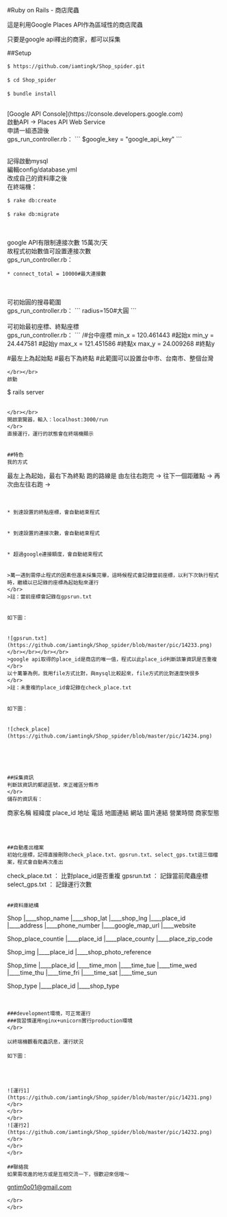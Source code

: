 
#Ruby on Rails - 商店爬蟲


這是利用Google Places API作為區域性的商店爬蟲



只要是google api釋出的商家，都可以採集


##Setup
```
$ https://github.com/iamtingk/Shop_spider.git

$ cd Shop_spider

$ bundle install
```

</br>
[Google API Console](https://console.developers.google.com)
</br>
啟動API -> Places API Web Service
</br>
申請一組憑證後
</br>
gps_run_controller.rb：
```
$google_key = "google_api_key"
```
</br></br>

記得啟動mysql
</br>
編輯config/database.yml
</br>
改成自己的資料庫之後
</br>
在終端機：
```
$ rake db:create

$ rake db:migrate
```
</br></br>
google API有限制連接次數 15萬次/天 
</br>
故程式初始數值可設置連接次數
</br>
gps_run_controller.rb：
```
* connect_total = 10000#最大連接數
```
</br>
</br>
可初始圓的搜尋範圍
</br>
gps_run_controller.rb：
```
radius=150#大圓
```
</br>
</br>
可初始最初座標、終點座標
</br>
gps_run_controller.rb：
```
/#台中座標
min_x = 120.461443 #起始x
min_y = 24.447581 #起始y
max_x = 121.451586 #終點x
max_y = 24.009268 #終點y

#最左上為起始點
#最右下為終點
#此範圍可以設置台中市、台南市、整個台灣
```
</br></br>
啟動
```
$ rails server
```

</br></br>
開啟瀏覽器，輸入：localhost:3000/run
</br>
直接運行，運行的狀態會在終端機顯示


##特色
我的方式
```
最左上為起始，最右下為終點
跑的路線是
由左往右跑完 -> 
往下一個距離點 -> 
再次由左往右跑 -> 
```


* 到達設置的終點座標，會自動結束程式


* 到達設置的連接次數，會自動結束程式


* 超過google連接額度，會自動結束程式


>萬一遇到需停止程式的因素但還未採集完畢，這時候程式會記錄當前座標，以利下次執行程式時，繼續以已記錄的座標為起始點來運行
</br>
>註：當前座標會記錄在gpsrun.txt


如下圖：


![gpsrun.txt](https://github.com/iamtingk/Shop_spider/blob/master/pic/14233.png)
</br></br></br></br>
>google api取得的place_id是商店的唯一值，程式以此place_id判斷該筆資訊是否重複
</br>
以十萬筆為例，我用file方式比對，與mysql比較起來，file方式的比對速度快很多
</br>
>註：未重複的place_id會記錄在check_place.txt


如下圖：


![check_place](https://github.com/iamtingk/Shop_spider/blob/master/pic/14234.png)





##採集資訊
判斷該資訊的郵遞區號，來正確區分縣市
</br>
儲存的資訊有：
```
商家名稱
經緯度
place_id
地址
電話
地圖連結
網站
圖片連結
營業時間
商家型態
```



##自動產出檔案
初始化座標，記得直接刪除check_place.txt、gpsrun.txt、select_gps.txt這三個檔案，程式會自動再次產出
```
check_place.txt ： 比對place_id是否重複
gpsrun.txt      ： 記錄當前爬蟲座標
select_gps.txt  ： 記錄運行次數
```

##資料庫結構
```
Shop
|____shop_name
|____shop_lat
|____shop_lng
|____place_id
|____address
|____phone_number
|____google_map_url
|____website

Shop_place_countie
|____place_id
|____place_county
|____place_zip_code

Shop_img
|____place_id
|____shop_photo_reference

Shop_time
|____place_id
|____time_mon
|____time_tue
|____time_wed
|____time_thu
|____time_fri
|____time_sat
|____time_sun

Shop_type
|____place_id
|____shop_type
```


###development環境，可正常運行
###我習慣運用nginx+unicorn實行production環境
</br>

以終端機觀看爬蟲訊息，運行狀況

如下圖：




![運行1](https://github.com/iamtingk/Shop_spider/blob/master/pic/14231.png)
</br>
</br>
</br>
![運行2](https://github.com/iamtingk/Shop_spider/blob/master/pic/14232.png)
</br>
</br>
</br>

##聯絡我
如果需改進的地方或是互相交流一下，很歡迎來信哦～
```
gntim0o01@gmail.com
```
</br>
</br>
